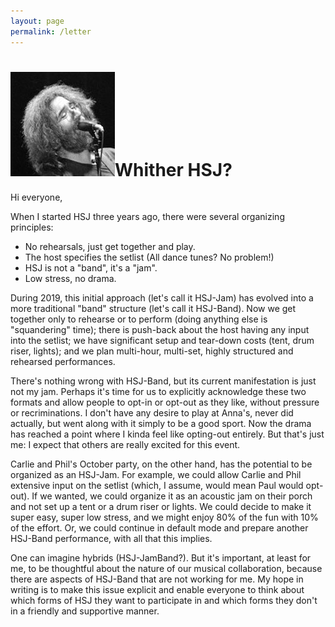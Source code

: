 ```yaml
---
layout: page
permalink: /letter
---
```

<h1><img class="ui avatar image" src="/images/jerryavatar.jpg">Whither HSJ?</h1>

Hi everyone, 

When I started HSJ three years ago, there were several organizing principles:

 * No rehearsals, just get together and play.
 * The host specifies the setlist (All dance tunes? No problem!)
 * HSJ is not a "band", it's a "jam".
 * Low stress, no drama.
 
During 2019, this initial approach (let's call it HSJ-Jam) has evolved into a more traditional "band" structure (let's call it HSJ-Band). Now we get together only to rehearse or to perform (doing anything else is "squandering" time); there is push-back about the host having any input into the setlist; we have significant setup and tear-down costs (tent, drum riser, lights); and we plan multi-hour, multi-set, highly structured and rehearsed performances.

There's nothing wrong with HSJ-Band, but its current manifestation is just not my jam. Perhaps it's time for us to explicitly acknowledge these two formats and allow people to opt-in or opt-out as they like, without pressure or recriminations. I don't have any desire to play at Anna's, never did actually, but went along with it simply to be a good sport. Now the drama has reached a point where I kinda feel like opting-out entirely.  But that's just me: I expect that others are really excited for this event. 

Carlie and Phil's October party, on the other hand, has the potential to be organized as an HSJ-Jam.  For example, we could allow Carlie and Phil extensive input on the setlist (which, I assume, would mean Paul would opt-out).  If we wanted, we could organize it as an acoustic jam on their porch and not set up a tent or a drum riser or lights. We could decide to make it super easy, super low stress, and we might enjoy 80% of the fun with 10% of the effort.  Or, we could continue in default mode and prepare another HSJ-Band performance, with all that this implies.

One can imagine hybrids (HSJ-JamBand?). But it's important, at least for me, to be thoughtful about the nature of our musical collaboration, because there are aspects of HSJ-Band that are not working for me.  My hope in writing is to make this issue explicit and enable everyone to think about which forms of HSJ they want to participate in and which forms they don't in a friendly and supportive manner. 
